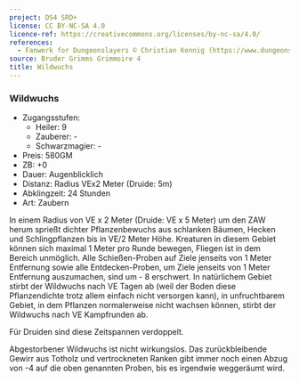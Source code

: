 ```yaml
---
project: DS4 SRD+
license: CC BY-NC-SA 4.0
licence-ref: https://creativecommons.org/licenses/by-nc-sa/4.0/
references: 
  - Fanwerk for Dungeonslayers © Christian Kennig (https://www.dungeonslayers.net/)
source: Bruder Grimms Grimmoire 4
title: Wildwuchs
---
```


### Wildwuchs

- Zugangsstufen:
  - Heiler: 9
  - Zauberer: -
  - Schwarzmagier: -
- Preis: 580GM
- ZB: +0
- Dauer: Augenblicklich
- Distanz: Radius VEx2 Meter (Druide: 5m)
- Abklingzeit: 24 Stunden
- Art: Zaubern

In einem Radius von VE x 2 Meter (Druide: VE x 5 Meter) um den ZAW herum sprießt dichter Pflanzenbewuchs aus schlanken Bäumen, Hecken und Schlingpflanzen bis in VE/2 Meter Höhe. Kreaturen in diesem Gebiet können sich maximal 1 Meter pro Runde bewegen, Fliegen ist in dem Bereich unmöglich. Alle Schießen-Proben auf Ziele jenseits von 1 Meter Entfernung sowie alle Entdecken-Proben, um Ziele jenseits von 1 Meter Entfernung auszumachen, sind um - 8 erschwert. In natürlichem Gebiet stirbt der Wildwuchs nach VE Tagen ab (weil der Boden diese Pflanzendichte trotz allem einfach nicht versorgen kann), in unfruchtbarem Gebiet, in dem Pflanzen normalerweise nicht wachsen können, stirbt der Wildwuchs nach VE Kampfrunden ab.

Für Druiden sind diese Zeitspannen verdoppelt.

Abgestorbener Wildwuchs ist nicht wirkungslos. Das zurückbleibende Gewirr aus Totholz und vertrockneten Ranken gibt immer noch einen Abzug von -4 auf die oben genannten Proben, bis es irgendwie weggeräumt wird.

